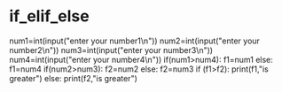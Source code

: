 # if_elif_else
num1=int(input("enter your  number1\n")) num2=int(input("enter your  number2\n")) num3=int(input("enter your  number3\n")) num4=int(input("enter your  number4\n"))  if(num1>num4):     f1=num1 else:     f1=num4  if(num2>num3):     f2=num2 else:     f2=num3  if (f1>f2):     print(f1,"is greater") else:     print(f2,"is greater")
